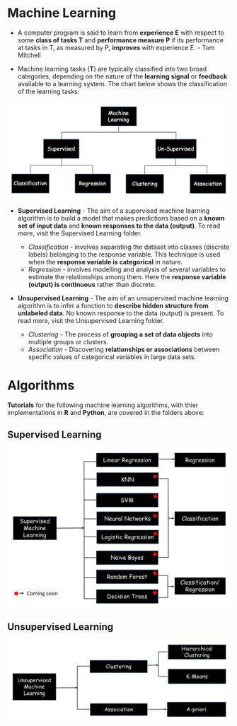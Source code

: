 # Machine Learning

* A computer program is said to learn from **experience E** with respect to some **class of tasks T** and **performance measure P** if its performance at tasks in T, as measured by P, **improves** with experience E.  - Tom Mitchell

* Machine learning tasks (**T**) are typically classified into two broad categories, depending on the nature of the **learning signal** or **feedback** available to a learning system. The chart below shows the classification of the learning tasks:

![Machine Learning](./images/machine_learning.png)

* **Supervised Learning** - The aim of a supervised machine learning algorithm is to build a model that makes predictions based on a **known set of input data** and **known responses to the data (output)**. To read more, visit the Supervised Learning folder. 
	* *Classification* - involves separating the dataset into classes (discrete labels) belonging to the response variable. This technique is used when the **response variable is categorical** in nature. 
	* *Regression* - involves modelling and analysis of several variables to estimate the relationships among them. Here the **response variable (output) is continuous** rather than discrete.

* **Unsupervised Learning** - The aim of an unsupervised machine learning algorithm is to infer a function to **describe hidden structure from unlabeled data**. No known response to the data (output) is present. To read more, visit the Unsupervised Learning folder. 
	* *Clustering* - The process of **grouping a set of data objects** into multiple groups or clusters.
	* *Association* - Discovering **relationships or associations** between specific values of categorical variables in large data sets. 

# Algorithms 

**Tutorials** for the following machine learning algorithms, with thier implementations in **R** and **Python**, are covered in the folders above:

## Supervised Learning
![Supervised Learning](./images/supervised.png)

## Unsupervised Learning
![Unsupervised Learning](./images/unsupervised.png)